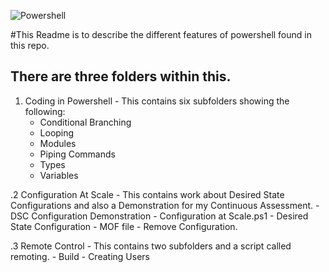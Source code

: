 ![Powershell](https://res.cloudinary.com/startup-grind/image/upload/c_scale,w_2560/c_crop,h_640,w_2560,y_0.0_mul_h_sub_0.0_mul_640/c_crop,h_640,w_2560/c_fill,dpr_2.0,f_auto,g_center,q_auto:good/v1/gcs/platform-data-hyland/event_banners/AccAdmin201.jpg)


#This Readme is to describe the different features of powershell found in this repo.

## There are three folders within this.
 1. Coding in Powershell - This contains six subfolders showing the following:
	 - Conditional Branching
	 - Looping
	 - Modules
	 - Piping Commands
	 - Types
	 - Variables

 .2 Configuration At Scale - This contains work about Desired State Configurations and also a Demonstration for my Continuous Assessment.
	 - DSC Configuration Demonstration
	 - Configuration at Scale.ps1
	 - Desired State Configuration
	 - MOF file
	 - Remove Configuration.

 .3 Remote Control - This contains two subfolders and a script called remoting.
	 - Build
	 - Creating Users